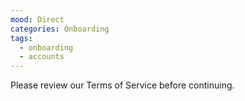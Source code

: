 ```yaml
---
mood: Direct
categories: Onboarding
tags:
  - onboarding
  - accounts
---
```

Please review our Terms of Service before continuing.